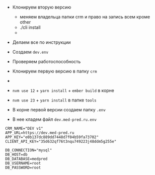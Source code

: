 - Клонируем вторую версию
	- меняем владельца папки crm и право на запись всем кроме other
	- ./cli install
	- 
- Делаем все по инструкции
- Создаем `dev.env`
- Проверяем работоспособность

- Клонируем первую версию в папку `crm`
- 
- `nvm use 12` + `yarn install` + `ember build` в корне
- `nvm use 23` + `yarn install` в папке `tools`

- В корне первой версии создаем папку `.env`
- В нее кладем файл `dev.med-pred.ru.env`
```env
CRM_NAME="DEV v1"
APP_URL=https://dev.med-pred.ru
APP_KEY="e0b137dc889dd7448d7f04b59fa73702"
CLIENT_API_KEY="35d632qf76t3nqu749223j48ddm5g255e"

DB_CONNECTION="mysql"
DB_HOST=db
DB_DATABASE=medpred
DB_USERNAME=root
DB_PASSWORD=root
```